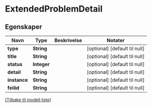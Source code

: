 # ExtendedProblemDetail

## Egenskaper

| Navn         | Type        | Beskrivelse | Notater                       |
|--------------|-------------|-------------|-------------------------------|
| **type**     | **String**  |             | [optional] [default til null] |
| **title**    | **String**  |             | [optional] [default til null] |
| **status**   | **Integer** |             | [optional] [default til null] |
| **detail**   | **String**  |             | [optional] [default til null] |
| **instance** | **String**  |             | [optional] [default til null] |
| **feilid**   | **String**  |             | [optional] [default til null] |

[[Tilbake til modell liste]](../index.md)

